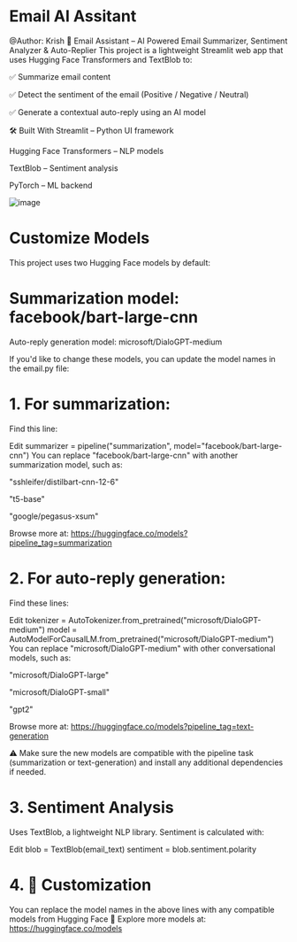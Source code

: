 # Email AI Assitant 
@Author: Krish
📧 Email Assistant – AI Powered Email Summarizer, Sentiment Analyzer & Auto-Replier
This project is a lightweight Streamlit web app that uses Hugging Face Transformers and TextBlob to:

✅ Summarize email content

✅ Detect the sentiment of the email (Positive / Negative / Neutral)

✅ Generate a contextual auto-reply using an AI model

🛠️ Built With
Streamlit – Python UI framework

Hugging Face Transformers – NLP models

TextBlob – Sentiment analysis

PyTorch – ML backend

![image](https://github.com/user-attachments/assets/999df6f2-3ff2-45c6-922b-ab19382e2f89)

# Customize Models
This project uses two Hugging Face models by default:

# Summarization model: facebook/bart-large-cnn

Auto-reply generation model: microsoft/DialoGPT-medium

If you'd like to change these models, you can update the model names in the email.py file:

# 1. For summarization:

Find this line:

Edit
summarizer = pipeline("summarization", model="facebook/bart-large-cnn")
You can replace "facebook/bart-large-cnn" with another summarization model, such as:

"sshleifer/distilbart-cnn-12-6"

"t5-base"

"google/pegasus-xsum"

Browse more at: https://huggingface.co/models?pipeline_tag=summarization

# 2. For auto-reply generation:

Find these lines:

Edit
tokenizer = AutoTokenizer.from_pretrained("microsoft/DialoGPT-medium")
model = AutoModelForCausalLM.from_pretrained("microsoft/DialoGPT-medium")
You can replace "microsoft/DialoGPT-medium" with other conversational models, such as:

"microsoft/DialoGPT-large"

"microsoft/DialoGPT-small"

"gpt2"

Browse more at: https://huggingface.co/models?pipeline_tag=text-generation

⚠️ Make sure the new models are compatible with the pipeline task (summarization or text-generation) and install any additional dependencies if needed.

# 3. Sentiment Analysis
Uses TextBlob, a lightweight NLP library.
Sentiment is calculated with:

Edit
blob = TextBlob(email_text)
sentiment = blob.sentiment.polarity



# 4. 🔧 Customization
You can replace the model names in the above lines with any compatible models from Hugging Face 🤗
Explore more models at: https://huggingface.co/models
